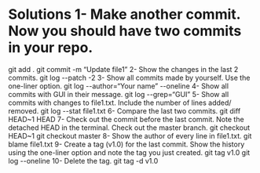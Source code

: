  # Solutions  1- Make another commit. Now you should have two commits in your repo.
git add .
git commit -m “Update file1”
2- Show the changes in the last 2 commits.
git log --patch -2
3- Show all commits made by yourself. Use the one-liner option.
git log --author=“Your name” --oneline
4- Show all commits with GUI in their message.
git log --grep=“GUI”
5- Show all commits with changes to file1.txt. Include the number of lines added/
removed.
git log --stat file1.txt
6- Compare the last two commits.
git diff HEAD~1 HEAD
7- Check out the commit before the last commit. Note the detached HEAD in the
terminal. Check out the master branch.
git checkout HEAD~1
git checkout master
8- Show the author of every line in file1.txt.
git blame file1.txt
9- Create a tag (v1.0) for the last commit. Show the history using the one-liner
option and note the tag you just created.
git tag v1.0
git log --oneline
10- Delete the tag.
git tag -d v1.0
